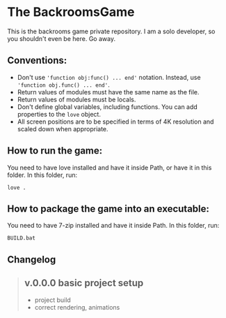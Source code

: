 # The BackroomsGame
This is the backrooms game private repository. I am a solo developer, so you shouldn't even be here. Go away.
## Conventions:
- Don't use `'function obj:func() ... end'` notation. Instead, use ``'function obj.func() ... end'``.
- Return values of modules must have the same name as the file.
- Return values of modules must be locals.
- Don't define global variables, including functions. You can add properties to the `love` object.
- All screen positions are to be specified in terms of 4K resolution and scaled down when appropriate.
## How to run the game:
You need to have love installed and have it inside Path, or have it in this folder. In this folder, run:
```batch
love .
```
## How to package the game into an executable:
You need to have 7-zip installed and have it inside Path. In this folder, run:
```batch
BUILD.bat
```
## Changelog
> ## v.0.0.0 basic project setup
> - project build
> - correct rendering, animations
